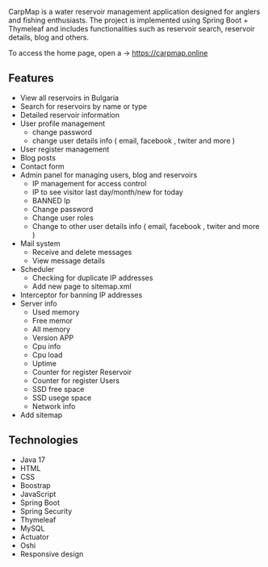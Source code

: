 CarpMap is a water reservoir management application designed for anglers and fishing enthusiasts.
The project is implemented using Spring Boot + Thymeleaf and includes functionalities such as reservoir search,
reservoir details, blog and others.

To access the home page, open a -> https://carpmap.online

## Features

- View all reservoirs in Bulgaria
- Search for reservoirs by name or type
- Detailed reservoir information
- User profile management
  - change password
  - change user details info ( email, facebook , twiter and more )
- User register management
- Blog posts
- Contact form
- Admin panel for managing users, blog and reservoirs
  - IP management for access control
  - IP to see visitor last day/month/new for today
  - BANNED Ip
  - Change password
  - Change user roles
  - Change to other user details info ( email, facebook , twiter and more )
- Mail system
  - Receive and delete messages
  - View message details
- Scheduler 
  - Checking for duplicate IP addresses
  - Аdd new page to sitemap.xml
- Interceptor for banning IP addresses
- Server info
  -  Used memory
  -  Free memor
  -  All memory
  -  Version APP
  -  Cpu info
  -  Cpu load
  -  Uptime
  -  Counter for register Reservoir
  -  Counter for register Users
  -  SSD free space
  -  SSD usege space
  -  Network info 
- Add sitemap

## Technologies

- Java 17
- HTML
- CSS
- Boostrap
- JavaScript
- Spring Boot
- Spring Security
- Thymeleaf
- MySQL
- Actuator
- Oshi
- Responsive design

